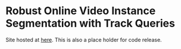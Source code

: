 # Robust Online Video Instance Segmentation with Track Queries
Site hosted at [here](https://zitongzhan.github.io/rovis_page/).
This is also a place holder for code release. 
